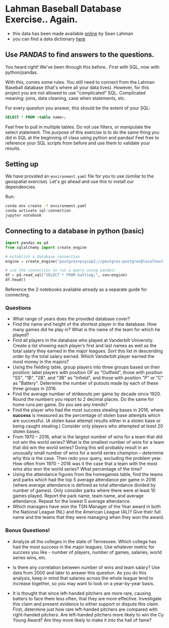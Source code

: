 # Lahman Baseball Database Exercise.. Again.
- this data has been made available [online](http://www.seanlahman.com/baseball-archive/statistics/) by Sean Lahman
- you can find a data dictionary [here](http://www.seanlahman.com/files/database/readme2016.txt)

## Use _PANDAS_ to find answers to the questions.
You heard right! 
We've been through this before.. 
First with SQL, now with python/pandas.

With this, comes some rules. 
You still need to connect from the Lahman Baseball database (that's where all your data lives).
However, for this project you are not allowed to use "complicated" SQL. 
Complicated meaning: joins, data cleaning, case when statements, etc. 

For every question you answer, this should be the extent of your SQL: 
```sql
SELECT * FROM <table name>;
```

Feel free to pull in multiple tables.
Do not use filters, or manipulate the select statement.
The purpose of this exercise is to do the same thing you did in SQL at the beginning of class using python and pandas! Feel free to reference your SQL scripts from before and use them to validate your results. 

## Setting up

We have provided an `environment.yaml` file for you to use (similar to the geospatial exercise).
Let's go ahead and use this to install our dependencies.

Run:
```bash
conda env create -f environment.yaml
conda activate sql-connection
jupyter notebook
```

## Connecting to a database in python (basic)

```python
import pandas as pd
from sqlalchemy import create_engine

# establish a database connection
engine = create_engine("postgres+psycop2://postgres:postgres@localhost:5432/LahmanBaseball")

# use the connection to run a query using pandas!
df = pd.read_sql("SELECT * FROM batting;", con=engine)
df.head()
``` 

Reference the 2 notebooks available already as a separate guide for connecting.

### Questions

* What range of years does the provided database cover? 
* Find the name and height of the shortest player in the database. 
How many games did he play in? 
What is the name of the team for which he played?
* Find all players in the database who played at Vanderbilt University. 
Create a list showing each player’s first and last names as well as the total salary they earned in the major leagues. 
Sort this list in descending order by the total salary earned. 
Which Vanderbilt player earned the most money in the majors?
* Using the fielding table, group players into three groups based on their position: label players with position OF as "Outfield", those with position "SS", "1B", "2B", and "3B" as "Infield", and those with position "P" or "C" as "Battery". 
Determine the number of putouts made by each of these three groups in 2016.
* Find the average number of strikeouts per game by decade since 1920. 
Round the numbers you report to 2 decimal places. 
Do the same for home runs per game. 
Do you see any trends?
* Find the player who had the most success stealing bases in 2016, where __success__ is measured as the percentage of stolen base attempts which are successful. 
(A stolen base attempt results either in a stolen base or being caught stealing.) 
Consider only players who attempted _at least_ 20 stolen bases.
* From 1970 – 2016, what is the largest number of wins for a team that did not win the world series? 
What is the smallest number of wins for a team that did win the world series? 
Doing this will probably result in an unusually small number of wins for a world series champion – determine why this is the case. 
Then redo your query, excluding the problem year. 
How often from 1970 – 2016 was it the case that a team with the most wins also won the world series? 
What percentage of the time?
* Using the attendance figures from the homegames table, find the teams and parks which had the top 5 average attendance per game in 2016 (where average attendance is defined as total attendance divided by number of games). Only consider parks where there were at least 10 games played. Report the park name, team name, and average attendance. Repeat for the lowest 5 average attendance.
* Which managers have won the TSN Manager of the Year award in both the National League (NL) and the American League (AL)? 
Give their full name and the teams that they were managing when they won the award.

### Bonus Questions!
* Analyze all the colleges in the state of Tennessee. 
Which college has had the most success in the major leagues. 
Use whatever metric for success you like - number of players, number of games, salaries, world series wins, etc. 

* Is there any correlation between number of wins and team salary? 
Use data from 2000 and later to answer this question. 
As you do this analysis, keep in mind that salaries across the whole league tend to increase together, so you may want to look on a year-by-year basis.

* It is thought that since left-handed pitchers are more rare, causing batters to face them less often, that they are more effective. 
Investigate this claim and present evidence to either support or dispute this claim. 
First, determine just how rare left-handed pitchers are compared with right-handed pitchers. 
Are left-handed pitchers more likely to win the Cy Young Award? 
Are they more likely to make it into the hall of fame?
